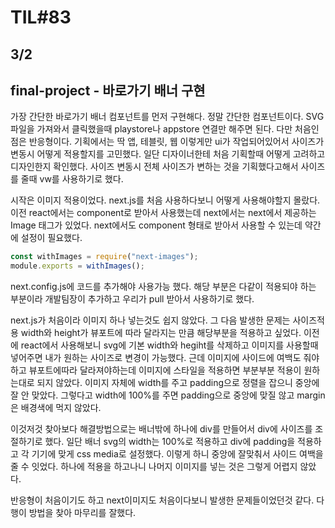 # TIL#83

## 3/2

## final-project - 바로가기 배너 구현

가장 간단한 바로가기 배너 컴포넌트를 먼저 구현해다. 정말 간단한 컴포넌트이다. SVG파일을 가져와서 클릭했을때 playstore나 appstore 연결만 해주면 된다. 다만 처음인 점은 반응형이다. 기획에서는 딱 앱, 테블릿, 웹 이렇게만 ui가 작업되어있어서 사이즈가 변동시 어떻게 적용할지를 고민했다. 일단 디자이너한테 처음 기획할때 어떻게 고려하고 디자인한지 확인했다. 사이즈 변동시 전체 사이즈가 변하는 것을 기획했다고해서 사이즈를 줄때 vw를 사용하기로 했다. 

시작은 이미지 적용이었다. next.js를 처음 사용하다보니 어떻게 사용해야할지 몰랐다. 이전 react에서는 component로 받아서 사용했는데 next에서는 next에서 제공하는 Image 태그가 있었다. next에서도 component 형태로 받아서 사용할 수 있는데 약간에 설정이 필요했다. 

```js
const withImages = require("next-images");
module.exports = withImages();
```
next.config.js에 코드를 추가해야 사용가능 했다. 해당 부분은 다같이 적용되야 하는 부분이라 개발팀장이 추가하고 우리가 pull 받아서 사용하기로 했다. 

next.js가 처음이라 이미지 하나 넣는것도 쉽지 않았다. 그 다음 발생한 문제는 사이즈적용 width와 height가 뷰포트에 따라 달라지는 만큼 해당부분을 적용하고 싶었다. 이전에 react에서 사용해보니 svg에 기본 width와 hegiht를 삭제하고 이미지를 사용할때 넣어주면 내가 원하는 사이즈로 변경이 가능했다. 근데 이미지에 사이드에 여백도 줘야하고 뷰포트에따라 달라져야하는데 이미지에 스타일을 적용하면 부분부분 적용이 원하는대로 되지 않았다. 이미지 자체에 width를 주고 padding으로 정렬을 잡으니 중앙에 잘 안 맞았다. 그렇다고 width에 100%를 주면 padding으로 중앙에 맞질 않고 margin은 배경색에 먹지 않았다.

이것저것 찾아보다 해결방법으로는 배너밖에 하나에 div를 만들어서 div에 사이즈를 조절하기로 했다. 일단 배너 svg의 width는 100%로 적용하고 div에 padding을 적용하고 각 기기에 맞게 css media로 설정했다. 이렇게 하니 중앙에 잘맞춰서 사이드 여백을 줄 수 잇었다. 하나에 적용을 하고나니 나머지 이미지를 넣는 것은 그렇게 어렵지 않았다.

반응형이 처음이기도 하고 next이미지도 처음이다보니 발생한 문제들이었던것 같다. 다행이 방법을 찾아 마무리를 잘했다. 
